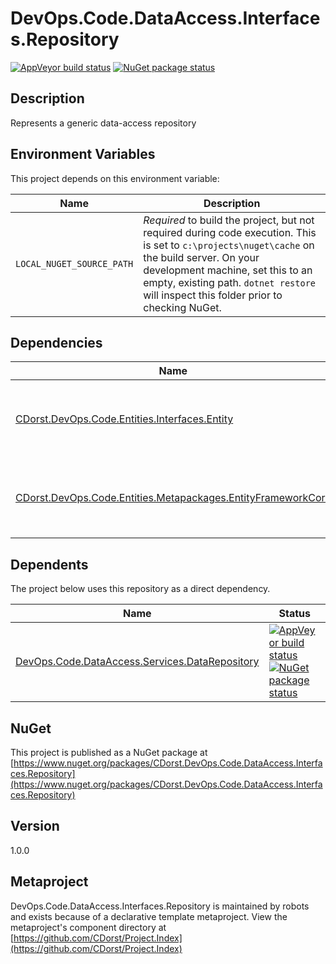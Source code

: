 # DevOps.Code.DataAccess.Interfaces.Repository

[![AppVeyor build status](https://img.shields.io/appveyor/ci/cdorst/devops-code-dataaccess-interfaces-repository.svg?label=AppVeyor&style=for-the-badge)](https://ci.appveyor.com/project/cdorst/devops-code-dataaccess-interfaces-repository)
[![NuGet package status](https://img.shields.io/nuget/v/CDorst.DevOps.Code.DataAccess.Interfaces.Repository.svg?label=NuGet&style=for-the-badge)](https://www.nuget.org/packages/CDorst.DevOps.Code.DataAccess.Interfaces.Repository)

## Description

Represents a generic data-access repository

## Environment Variables

This project depends on this environment variable:

Name | Description
---- | -----------
`LOCAL_NUGET_SOURCE_PATH` | *Required* to build the project, but not required during code execution. This is set to `c:\projects\nuget\cache` on the build server. On your development machine, set this to an empty, existing path. `dotnet restore` will inspect this folder prior to checking NuGet.

## Dependencies

Name | Status
---- | ------
[CDorst.DevOps.Code.Entities.Interfaces.Entity](https://github.com/CDorst/DevOps.Code.Entities.Interfaces.Entity) | [![AppVeyor build status](https://img.shields.io/appveyor/ci/cdorst/devops-code-entities-interfaces-entity.svg?label=AppVeyor&style=flat-square)](https://ci.appveyor.com/project/cdorst/devops-code-entities-interfaces-entity) [![NuGet package status](https://img.shields.io/nuget/v/CDorst.DevOps.Code.Entities.Interfaces.Entity.svg?label=NuGet&style=flat-square)](https://www.nuget.org/packages/CDorst.DevOps.Code.Entities.Interfaces.Entity)
[CDorst.DevOps.Code.Entities.Metapackages.EntityFrameworkCore](https://github.com/CDorst/DevOps.Code.Entities.Metapackages.EntityFrameworkCore) | [![AppVeyor build status](https://img.shields.io/appveyor/ci/cdorst/devops-code-entities-metapackages-entityframeworkc.svg?label=AppVeyor&style=flat-square)](https://ci.appveyor.com/project/cdorst/devops-code-entities-metapackages-entityframeworkc) [![NuGet package status](https://img.shields.io/nuget/v/CDorst.DevOps.Code.Entities.Metapackages.EntityFrameworkCore.svg?label=NuGet&style=flat-square)](https://www.nuget.org/packages/CDorst.DevOps.Code.Entities.Metapackages.EntityFrameworkCore)

## Dependents

The project below uses this repository as a direct dependency.

Name | Status
---- | ------
[DevOps.Code.DataAccess.Services.DataRepository](https://github.com/CDorst/DevOps.Code.DataAccess.Services.DataRepository) | [![AppVeyor build status](https://img.shields.io/appveyor/ci/cdorst/devops-code-dataaccess-services-datarepository.svg?label=AppVeyor&style=flat-square)](https://ci.appveyor.com/project/cdorst/devops-code-dataaccess-services-datarepository) [![NuGet package status](https://img.shields.io/nuget/v/CDorst.DevOps.Code.DataAccess.Services.DataRepository.svg?label=NuGet&style=flat-square)](https://www.nuget.org/packages/CDorst.DevOps.Code.DataAccess.Services.DataRepository)

## NuGet


This project is published as a NuGet package at [https://www.nuget.org/packages/CDorst.DevOps.Code.DataAccess.Interfaces.Repository](https://www.nuget.org/packages/CDorst.DevOps.Code.DataAccess.Interfaces.Repository)

## Version

1.0.0

## Metaproject

DevOps.Code.DataAccess.Interfaces.Repository is maintained by robots and exists because of a declarative template metaproject. View the metaproject's component directory at [https://github.com/CDorst/Project.Index](https://github.com/CDorst/Project.Index)


